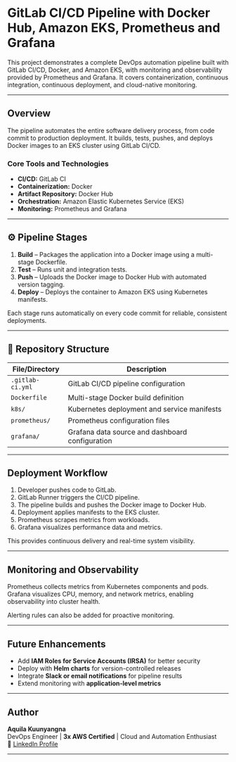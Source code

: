 # GitLab CI/CD Pipeline with Docker Hub, Amazon EKS, Prometheus and Grafana

This project demonstrates a complete DevOps automation pipeline built with GitLab CI/CD, Docker, and Amazon EKS, with monitoring and observability provided by Prometheus and Grafana. It covers containerization, continuous integration, continuous deployment, and cloud-native monitoring.

---

##  Overview

The pipeline automates the entire software delivery process, from code commit to production deployment. It builds, tests, pushes, and deploys Docker images to an EKS cluster using GitLab CI/CD.

### Core Tools and Technologies
- **CI/CD:** GitLab CI  
- **Containerization:** Docker  
- **Artifact Repository:** Docker Hub  
- **Orchestration:** Amazon Elastic Kubernetes Service (EKS)  
- **Monitoring:** Prometheus and Grafana  

---

## ⚙️ Pipeline Stages

1. **Build** – Packages the application into a Docker image using a multi-stage Dockerfile.  
2. **Test** – Runs unit and integration tests.  
3. **Push** – Uploads the Docker image to Docker Hub with automated version tagging.  
4. **Deploy** – Deploys the container to Amazon EKS using Kubernetes manifests.

Each stage runs automatically on every code commit for reliable, consistent deployments.

---

## 📂 Repository Structure

| File/Directory | Description |
|----------------|-------------|
| `.gitlab-ci.yml` | GitLab CI/CD pipeline configuration |
| `Dockerfile` | Multi-stage Docker build definition |
| `k8s/` | Kubernetes deployment and service manifests |
| `prometheus/` | Prometheus configuration files |
| `grafana/` | Grafana data source and dashboard configuration |

---

##  Deployment Workflow

1. Developer pushes code to GitLab.  
2. GitLab Runner triggers the CI/CD pipeline.  
3. The pipeline builds and pushes the Docker image to Docker Hub.  
4. Deployment applies manifests to the EKS cluster.  
5. Prometheus scrapes metrics from workloads.  
6. Grafana visualizes performance data and metrics.

This provides continuous delivery and real-time system visibility.

---


##  Monitoring and Observability

Prometheus collects metrics from Kubernetes components and pods.  
Grafana visualizes CPU, memory, and network metrics, enabling observability into cluster health.

Alerting rules can also be added for proactive monitoring.

---

##  Future Enhancements

- Add **IAM Roles for Service Accounts (IRSA)** for better security  
- Deploy with **Helm charts** for version-controlled releases  
- Integrate **Slack or email notifications** for pipeline results  
- Extend monitoring with **application-level metrics**

---

##  Author

**Aquila Kuunyangna**  
DevOps Engineer | **3x AWS Certified** | Cloud and Automation Enthusiast  
🔗 [LinkedIn Profile](https://www.linkedin.com/in/aquila-kuunyangna-32a412195)

---

